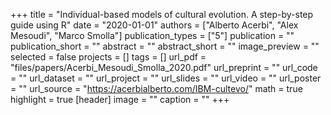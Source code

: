 +++
title = "Individual-based models of cultural evolution. A step-by-step guide using R"
date = "2020-01-01"
authors = ["Alberto Acerbi", "Alex Mesoudi", "Marco Smolla"]
publication_types = ["5"]
publication = ""
publication_short = ""
abstract = ""
abstract_short = ""
image_preview = ""
selected = false
projects = []
tags = []
url_pdf = "files/papers/Acerbi_Mesoudi_Smolla_2020.pdf"
url_preprint = ""
url_code = ""
url_dataset = ""
url_project = ""
url_slides = ""
url_video = ""
url_poster = ""
url_source = "https://acerbialberto.com/IBM-cultevo/"
math = true
highlight = true
[header]
image = ""
caption = ""
+++
